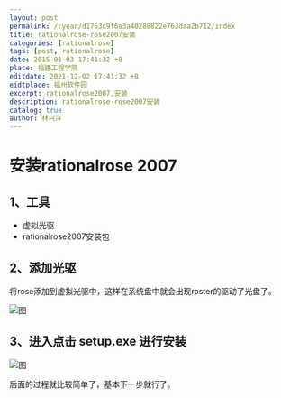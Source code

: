 ```yaml
---
layout: post
permalink: /:year/d1763c9f6a3a40288822e763daa2b712/index
title: rationalrose-rose2007安装
categories: [rationalrose]
tags: [post, rationalrose]
date: 2015-01-03 17:41:32 +8
place: 福建工程学院
editdate: 2021-12-02 17:41:32 +8
eidtplace: 福州软件园
excerpt: rationalrose2007,安装
description: rationalrose-rose2007安装
catalog: true
author: 林兴洋
---
```



# 安装rationalrose 2007

## 1、工具

* 虚拟光驱
* rationalrose2007安装包

## 2、添加光驱

将rose添加到虚拟光驱中，这样在系统盘中就会出现roster的驱动了光盘了。

![图](https://gitee.com/linxingyang/at-2020-10-02-image/raw/master/image/R-rationalrose/image/2015-01-03/01.png)

## 3、进入点击 setup.exe 进行安装

![图](https://gitee.com/linxingyang/at-2020-10-02-image/raw/master/image/R-rationalrose/image/2015-01-03/02.png)

后面的过程就比较简单了，基本下一步就行了。

